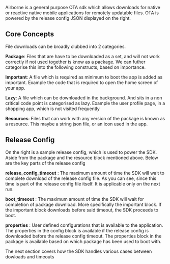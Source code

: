 Airborne is a general purpose OTA sdk which allows downloads for native or reactive native mobile applications for remotely updatable files. OTA is powered by the release config JSON displayed on the right.

## **Core Concepts**
File downloads can be broadly clubbed into 2 categories.

**Package**: 
Files that are have to be downloaded as a set, and will not work correctly if not used together is know as a package. We can futher categorise this into the following constructs, based on importance.

**Important**:
A file which is required as minimum to boot the app is added as important. Example the code that is required to open the home screen of your app.

**Lazy**: 
A file which can be downloaded in the background. And sits in a non critical code point is categorised as lazy. Example the user profile page, in a shopping app, which is not visited frequently

**Resources**: 
Files that can work with any version of the package is known as a resource. This maybe a string json file, or an icon used in the app.

## **Release Config**
On the right is a sample release config, which is used to power the SDK. Aside from the package and the resource block mentioned above. Below are the key parts of the release config

**release_config_timeout** : The maximum amount of time the SDK will wait to complete download of the release config file. As you can see, since this time is part of the release config file itself. It is applicable only on the next run.

**boot_timeout** : The maximum amount of time the SDK will wait for completion of package download. More specifically the important block. If the important block downloads before said timeout, the SDK proceeds to boot.

**properties** : User defined configurations that is available to the application. The properties in the config block is available if the release config is downloaded before the release config timeout.
The properties block in the package is available based on which package has been used to boot with.

The next section covers how the SDK handles various cases between dowloads and timeouts